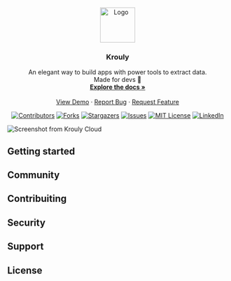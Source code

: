 <!-- PROJECT LOGO -->
<br />
<p align="center">
  <a href="https://krouly-web.vercel.app/">
    <img src="https://avatars.githubusercontent.com/u/160882030" alt="Logo" width="80" height="80">
  </a>

  <h3 align="center">Krouly</h3>

  <p align="center">
    An elegant way to build apps with power tools to extract data.
    <br />
      Made for devs 🐢
    <br />
    <a href="https://docs.krouly.com"><strong>Explore the docs »</strong></a>
    <br />
    <br />
    <a href="https://www.krouly.com/">View Demo</a>
    ·
    <a href="https://github.com/kroulyhq/krouly/issues">Report Bug</a>
    ·
    <a href="https://github.com/kroulyhq/krouly/issues/new">Request Feature</a>
  </p>
</p>

<div align="center">

  [![Contributors][contributors-shield]][contributors-url]
  [![Forks][forks-shield]][forks-url]
  [![Stargazers][stars-shield]][stars-url]
  [![Issues][issues-shield]][issues-url]
  [![MIT License][license-shield]][license-url]
  [![LinkedIn][linkedin-shield]][linkedin-url]

</div>

![Screenshot from Krouly Cloud](https://krouly-web.vercel.app/_next/image?url=%2Fscreenshot.jpg&w=3840&q=75)

## Getting started

## Community

## Contribuiting

## Security

## Support

## License
<!-- Badges -->

<!-- MARKDOWN LINKS & IMAGES -->
<!-- https://www.markdownguide.org/basic-syntax/#reference-style-links -->
[contributors-shield]: https://img.shields.io/github/contributors/kroulyhq/krouly.svg?style=for-the-badge
[contributors-url]: https://github.com/kroulyhq/krouly/graphs/contributors
[forks-shield]: https://img.shields.io/github/forks/kroulyhq/krouly.svg?style=for-the-badge
[forks-url]: https://github.com/kroulyhq/krouly/network/members
[stars-shield]: https://img.shields.io/github/stars/kroulyhq/krouly.svg?style=for-the-badge
[stars-url]: https://github.com/kroulyhq/krouly/stargazers
[issues-shield]: https://img.shields.io/github/issues/kroulyhq/krouly.svg?style=for-the-badge
[issues-url]: https://github.com/kroulyhq/krouly/issues
[license-shield]: https://img.shields.io/github/license/kroulyhq/krouly.svg?style=for-the-badge
[license-url]: https://github.com/kroulyhq/krouly/blob/main/LICENSE
[linkedin-shield]: https://img.shields.io/badge/-LinkedIn-black.svg?style=for-the-badge&logo=linkedin&colorB=555
[linkedin-url]: https://www.linkedin.com/company/systecdev/
